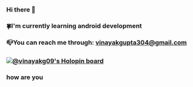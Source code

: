 ### Hi there 👋
### :four_leaf_clover:I'm currently learning android development
### :mailbox_closed:You can reach me through: vinayakgupta304@gmail.com
### [![@vinayakg09's Holopin board](https://holopin.io/api/user/board?user=vinayakg09)](https://holopin.io/@vinayakg09)
### how are you
<!--
**Vinayakg09/Vinayakg09** is a ✨ _special_ ✨ repository because its `README.md` (this file) appears on your GitHub profile.

Here are some ideas to get you started:

- 🔭 I’m currently working on ...
- 🌱 I’m currently learning ...
- 👯 I’m looking to collaborate on ...
- 🤔 I’m looking for help with ...
- 💬 Ask me about ...
- 📫 How to reach me: ...
- 😄 Pronouns: ...
- ⚡ Fun fact: ...
-->

